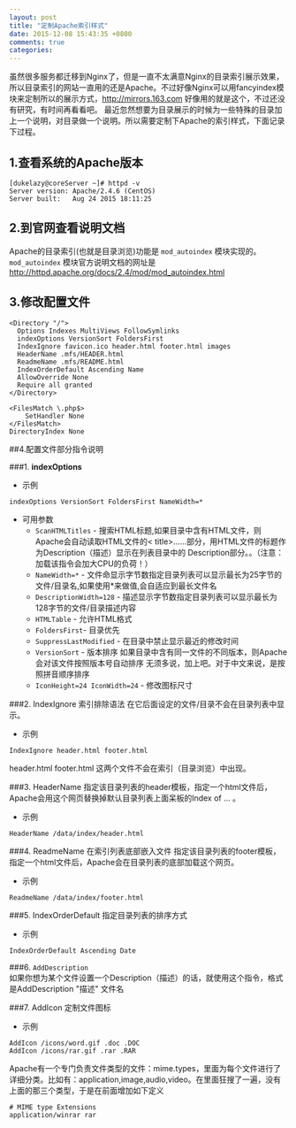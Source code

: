 ```yaml
---
layout: post
title: "定制Apache索引样式"
date: 2015-12-08 15:43:35 +0800
comments: true
categories: 
---
```


虽然很多服务都迁移到Nginx了，但是一直不太满意Nginx的目录索引展示效果，所以目录索引的网站一直用的还是Apache。不过好像Nginx可以用fancyindex模块来定制所以的展示方式，http://mirrors.163.com 好像用的就是这个，不过还没有研究，有时间再看看吧。
最近忽然想要为目录展示的时候为一些特殊的目录加上一个说明，对目录做一个说明。所以需要定制下Apache的索引样式，下面记录下过程。

<!--more-->

## 1.查看系统的Apache版本
```
[dukelazy@coreServer ~]# httpd -v
Server version: Apache/2.4.6 (CentOS)
Server built:   Aug 24 2015 18:11:25
```

## 2.到官网查看说明文档
Apache的目录索引(也就是目录浏览)功能是 `mod_autoindex` 模块实现的。  `mod_autoindex` 模块官方说明文档的网址是 http://httpd.apache.org/docs/2.4/mod/mod_autoindex.html

## 3.修改配置文件
``` apacheconf
<Directory "/">
  Options Indexes MultiViews FollowSymlinks
  indexOptions VersionSort FoldersFirst
  IndexIgnore favicon.ico header.html footer.html images
  HeaderName .mfs/HEADER.html
  ReadmeName .mfs/README.html
  IndexOrderDefault Ascending Name
  AllowOverride None
  Require all granted
</Directory>

<FilesMatch \.php$>
    SetHandler None
</FilesMatch>
DirectoryIndex None
```

##4.配置文件部分指令说明

###1. **indexOptions**

- 示例    
``` apacheconf
indexOptions VersionSort FoldersFirst NameWidth=*
```
- 可用参数
    - `ScanHTMLTitles` - 搜索HTML标题,如果目录中含有HTML文件，则Apache会自动读取HTML文件的< title>……部分，用HTML文件的标题作为Description（描述）显示在列表目录中的 Description部分。。（注意：加载该指令会加大CPU的负荷！）
    - `NameWidth=*` - 文件命显示字节数指定目录列表可以显示最长为25字节的文件/目录名,如果使用*来做值,会自适应到最长文件名
    - `DescriptionWidth=128` - 描述显示字节数指定目录列表可以显示最长为128字节的文件/目录描述内容
    - `HTMLTable` - 允许HTML格式
    - `FoldersFirst`-  目录优先
    - `SuppressLastModified` - 在目录中禁止显示最近的修改时间
    - `VersionSort` - 版本排序 如果目录中含有同一文件的不同版本，则Apache会对该文件按照版本号自动排序 无须多说，加上吧。对于中文来说，是按照拼音顺序排序
    - `IconHeight=24 IconWidth=24` - 修改图标尺寸

###2. IndexIgnore
索引排除语法 在它后面设定的文件/目录不会在目录列表中显示。

- 示例    
```
IndexIgnore header.html footer.html
```       
header.html footer.html 这两个文件不会在索引（目录浏览）中出现。

###3. HeaderName
指定该目录列表的header模板，指定一个html文件后，Apache会用这个网页替换掉默认目录列表上面呆板的Index of … 。

- 示例    
```
HeaderName /data/index/header.html
```

###4. ReadmeName
在索引列表底部嵌入文件 指定该目录列表的footer模板，指定一个html文件后，Apache会在目录列表的底部加载这个网页。

- 示例    
```
ReadmeName /data/index/footer.html
```

###5. IndexOrderDefault
指定目录列表的排序方式

- 示例    
```
IndexOrderDefault Ascending Date
```

###6. `AddDescription`   
如果你想为某个文件设置一个Description（描述）的话，就使用这个指令，格式是AddDescription "描述" 文件名

###7. AddIcon
定制文件图标

- 示例
```
AddIcon /icons/word.gif .doc .DOC
AddIcon /icons/rar.gif .rar .RAR
```
Apache有一个专门负责文件类型的文件：mime.types，里面为每个文件进行了详细分类。比如有：application,image,audio,video。在里面狂搜了一遍，没有上面的那三个类型，于是在前面增加如下定义    
```
# MIME type Extensions
application/winrar rar
```
